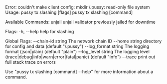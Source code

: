Error: couldn't make client config: mkdir /.pussy: read-only file system
Usage:
  pussy tx slashing [flags]
  pussy tx slashing [command]

Available Commands:
  unjail      unjail validator previously jailed for downtime

Flags:
  -h, --help   help for slashing

Global Flags:
      --chain-id string     The network chain ID
      --home string         directory for config and data (default "/.pussy")
      --log_format string   The logging format (json|plain) (default "plain")
      --log_level string    The logging level (trace|debug|info|warn|error|fatal|panic) (default "info")
      --trace               print out full stack trace on errors

Use "pussy tx slashing [command] --help" for more information about a command.

